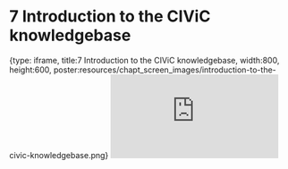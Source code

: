 # 7 Introduction to the CIViC knowledgebase
 
{type: iframe, title:7 Introduction to the CIViC knowledgebase, width:800, height:600, poster:resources/chapt_screen_images/introduction-to-the-civic-knowledgebase.png}
![](https://course.civicdb.org/no_toc/introduction-to-the-civic-knowledgebase.html)
 

 
